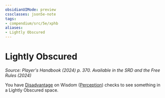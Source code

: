 ```yaml
---
obsidianUIMode: preview
cssclasses: json5e-note
tags:
- compendium/src/5e/xphb
aliases:
- Lightly Obscured
---
```

# Lightly Obscured
*Source: Player's Handbook (2024) p. 370. Available in the <span title='Systems Reference Document (5.2)'>SRD</span> and the Free Rules (2024)* 

You have [Disadvantage](/3-Mechanics/CLI/variant-rules/disadvantage-xphb.md) on Wisdom ([Perception](skills.md#Perception)) checks to see something in a Lightly Obscured space.